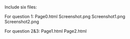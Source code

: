 
Include six files:

For question 1:
    Page0.html
    Screenshot.png
    Screenshot1.png
    Screenshot2.png
    
For question 2&3:
    Page1.html
    Page2.html
